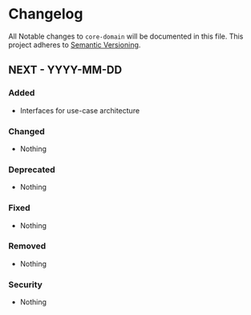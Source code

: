 # Changelog

All Notable changes to `core-domain` will be documented in this file.
This project adheres to [Semantic Versioning](http://semver.org/).

## NEXT - YYYY-MM-DD

### Added
- Interfaces for use-case architecture

### Changed
- Nothing

### Deprecated
- Nothing

### Fixed
- Nothing

### Removed
- Nothing

### Security
- Nothing
